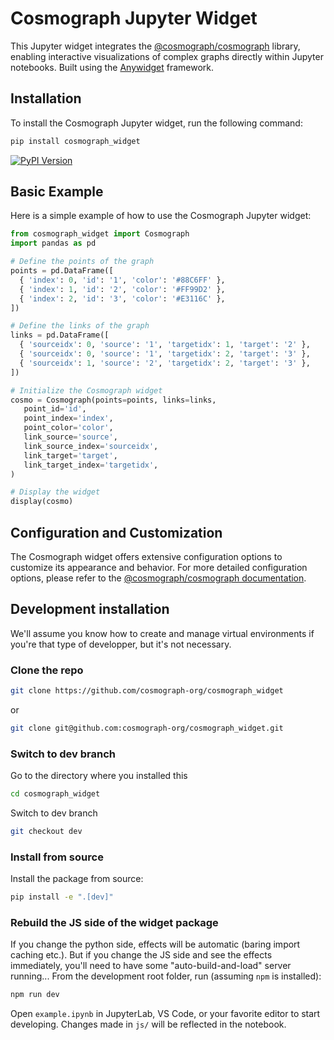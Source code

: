# Cosmograph Jupyter Widget

This Jupyter widget integrates the [@cosmograph/cosmograph](https://www.npmjs.com/package/@cosmograph/cosmograph) library, enabling interactive visualizations of complex graphs directly within Jupyter notebooks. Built using the [Anywidget](https://github.com/manzt/anywidget) framework.

## Installation

To install the Cosmograph Jupyter widget, run the following command:

```sh
pip install cosmograph_widget
```

[![PyPI Version](https://img.shields.io/pypi/v/cosmograph_widget)](https://pypi.org/project/cosmograph_widget/)

## Basic Example
Here is a simple example of how to use the Cosmograph Jupyter widget:

```python
from cosmograph_widget import Cosmograph
import pandas as pd

# Define the points of the graph
points = pd.DataFrame([
  { 'index': 0, 'id': '1', 'color': '#88C6FF' },
  { 'index': 1, 'id': '2', 'color': '#FF99D2' },
  { 'index': 2, 'id': '3', 'color': '#E3116C' },
])

# Define the links of the graph
links = pd.DataFrame([
  { 'sourceidx': 0, 'source': '1', 'targetidx': 1, 'target': '2' },
  { 'sourceidx': 0, 'source': '1', 'targetidx': 2, 'target': '3' },
  { 'sourceidx': 1, 'source': '2', 'targetidx': 2, 'target': '3' },
])

# Initialize the Cosmograph widget
cosmo = Cosmograph(points=points, links=links,
   point_id='id',
   point_index='index',
   point_color='color',
   link_source='source',
   link_source_index='sourceidx',
   link_target='target',
   link_target_index='targetidx',
)

# Display the widget
display(cosmo)
```

## Configuration and Customization

The Cosmograph widget offers extensive configuration options to customize its appearance and behavior. For more detailed configuration options, please refer to the [@cosmograph/cosmograph documentation](https://cosmograph.app/docs/cosmograph/Cosmograph%20Library/Cosmograph#passing-the-data-and-configuration).

## Development installation

We'll assume you know how to create and manage virtual environments if you're that type of developper, but it's not necessary.

### Clone the repo

```sh
git clone https://github.com/cosmograph-org/cosmograph_widget
```

or

```sh
git clone git@github.com:cosmograph-org/cosmograph_widget.git
```

### Switch to dev branch

Go to the directory where you installed this

```sh
cd cosmograph_widget
```

Switch to dev branch

```sh
git checkout dev
```

### Install from source


Install the package from source:

```sh
pip install -e ".[dev]"
```

### Rebuild the JS side of the widget package

If you change the python side, effects will be automatic (baring import caching etc.). 
But if you change the JS side and see the effects immediately, you'll need to have some "auto-build-and-load" server running...
From the development root folder, run (assuming `npm` is installed):

```sh
npm run dev
```


Open `example.ipynb` in JupyterLab, VS Code, or your favorite editor
to start developing. Changes made in `js/` will be reflected
in the notebook.
